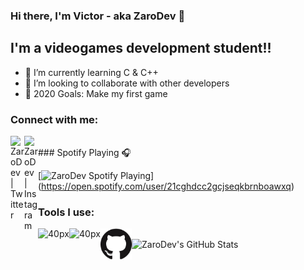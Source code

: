 ### Hi there, I'm Victor - aka ZaroDev 👋

## I'm a videogames development student!!

- 🌱 I’m currently learning C & C++
- 👯 I’m looking to collaborate with other developers
- 🥅 2020 Goals: Make my first game

### Connect with me:

[<img align="left" alt="ZaroDev | Twitter" width="22px" src="https://cdn.jsdelivr.net/npm/simple-icons@v3/icons/twitter.svg" />][twitter]
[<img align="left" alt="ZaroDev | Instagram" width="22px" src="https://cdn.jsdelivr.net/npm/simple-icons@v3/icons/instagram.svg" />][instagram]

<br />
### Spotify Playing 🎧

[<img src="https://now-playing-victor-zaro.vercel.app/api/spotify-playing" alt="ZaroDev Spotify Playing" width="350" />]
(https://open.spotify.com/user/21cghdcc2gcjseqkbrnboawxq)

### Tools I use:

<img align="left" alt= "40px" width = "50px" src = "https://seeklogo.com/images/V/visual-studio-logo-14F95CF819-seeklogo.com.png"/>
<img align="left" alt= "40px" width = "50px" src = "https://www.pngkit.com/png/full/101-1010012_c-programming-icon-c-programming-language-logo.png"/>
<img align="left" alt="40px" width="50px" src="https://raw.githubusercontent.com/github/explore/78df643247d429f6cc873026c0622819ad797942/topics/github/github.png" />

<br />

 <img align="left" alt="ZaroDev's GitHub Stats" src="https://github-readme-stats.codestackr.vercel.app/api?username=ZaroDev&show_icons=true&hide_border=true" />

</details>

[twitter]: https://twitter.com/victorzaro_
[instagram]: https://www.instagram.com/victorzaro_/
